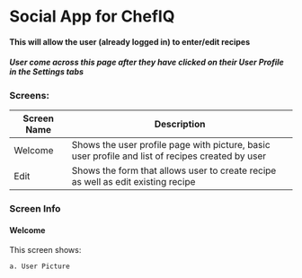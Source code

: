 # Social App for ChefIQ
#### This will allow the user (already logged in) to enter/edit recipes

##### User come across this page after they have clicked on their User Profile in the Settings tabs

### Screens:

| Screen Name     | Description |
| ---      | ---       |
| Welcome | Shows the user profile page with picture, basic user profile and list of recipes created by user |
| Edit | Shows the form that allows user to create recipe as well as edit existing recipe |

### Screen Info

#### Welcome

This screen shows:

    a. User Picture